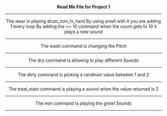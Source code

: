<center><t1><B>Read Me File for Project 1</b></t1?</center>
<hr>
The wear is playing drum_tom_hi_hard
By using smell with it you sre adding 1 every loop
By adding the >= 10 command when the count gets to 10 it plays a new sound
<hr>
The wash command is changing the Pitch
<hr>
The dry command is allowing to play different Sounds
<hr>
The dirty command is picking a randmon value between 1 and 2
<hr>
The treat_stain command is playing a sound when the value returned is 2
<hr>
The iron command is playing the growl Sounds
<hr>
